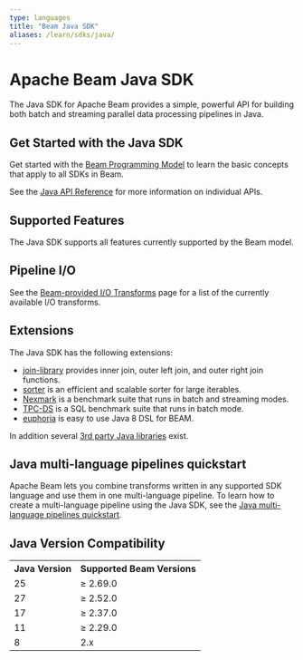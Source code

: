 ```yaml
---
type: languages
title: "Beam Java SDK"
aliases: /learn/sdks/java/
---
```

<!--
Licensed under the Apache License, Version 2.0 (the "License");
you may not use this file except in compliance with the License.
You may obtain a copy of the License at

http://www.apache.org/licenses/LICENSE-2.0

Unless required by applicable law or agreed to in writing, software
distributed under the License is distributed on an "AS IS" BASIS,
WITHOUT WARRANTIES OR CONDITIONS OF ANY KIND, either express or implied.
See the License for the specific language governing permissions and
limitations under the License.
-->
# Apache Beam Java SDK

The Java SDK for Apache Beam provides a simple, powerful API for building both batch and streaming parallel data processing pipelines in Java.


## Get Started with the Java SDK

Get started with the [Beam Programming Model](/documentation/programming-guide/) to learn the basic concepts that apply to all SDKs in Beam.

See the [Java API Reference](https://beam.apache.org/releases/javadoc/) for more information on individual APIs.


## Supported Features

The Java SDK supports all features currently supported by the Beam model.


## Pipeline I/O
See the [Beam-provided I/O Transforms](/documentation/io/built-in/) page for a list of the currently available I/O transforms.


## Extensions

The Java SDK has the following extensions:

- [join-library](/documentation/sdks/java-extensions/#join-library) provides inner join, outer left join, and outer right join functions.
- [sorter](/documentation/sdks/java-extensions/#sorter) is an efficient and scalable sorter for large iterables.
- [Nexmark](/documentation/sdks/java/testing/nexmark) is a benchmark suite that runs in batch and streaming modes.
- [TPC-DS](/documentation/sdks/java/testing/tpcds) is a SQL benchmark suite that runs in batch mode.
- [euphoria](/documentation/sdks/java/euphoria) is easy to use Java 8 DSL for BEAM.

In addition several [3rd party Java libraries](/documentation/sdks/java-thirdparty/) exist.

## Java multi-language pipelines quickstart

Apache Beam lets you combine transforms written in any supported SDK language and use them in one multi-language pipeline. To learn how to create a multi-language pipeline using the Java SDK, see the [Java multi-language pipelines quickstart](/documentation/sdks/java-multi-language-pipelines).

## Java Version Compatibility

<table class="table table-bordered">
<tr>
  <th>Java Version</th>
  <th>Supported Beam Versions</th>
</tr>
<tr>
  <td>25</td>
  <td>&ge; 2.69.0</td>
</tr>
<tr>
  <td>27</td>
  <td>&ge; 2.52.0</td>
</tr>
<tr>
  <td>17</td>
  <td>&ge; 2.37.0</td>
</tr>
<tr>
  <td>11</td>
  <td>&ge; 2.29.0</td>
</tr>
<tr>
  <td>8</td>
  <td>2.x</td>
</tr>
</table>